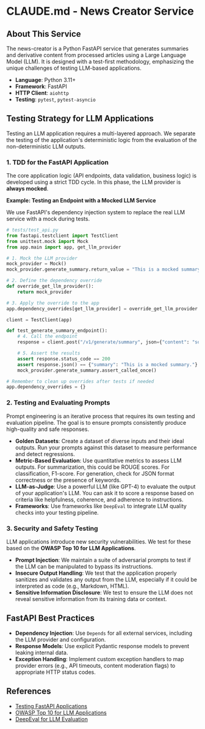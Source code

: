 # CLAUDE.md - News Creator Service

## About This Service

The news-creator is a Python FastAPI service that generates summaries and derivative content from processed articles using a Large Language Model (LLM). It is designed with a test-first methodology, emphasizing the unique challenges of testing LLM-based applications.

- **Language**: Python 3.11+
- **Framework**: FastAPI
- **HTTP Client**: `aiohttp`
- **Testing**: `pytest`, `pytest-asyncio`

## Testing Strategy for LLM Applications

Testing an LLM application requires a multi-layered approach. We separate the testing of the application's deterministic logic from the evaluation of the non-deterministic LLM outputs.

### 1. TDD for the FastAPI Application

The core application logic (API endpoints, data validation, business logic) is developed using a strict TDD cycle. In this phase, the LLM provider is **always mocked**.

**Example: Testing an Endpoint with a Mocked LLM Service**

We use FastAPI's dependency injection system to replace the real LLM service with a mock during tests.

```python
# tests/test_api.py
from fastapi.testclient import TestClient
from unittest.mock import Mock
from app.main import app, get_llm_provider

# 1. Mock the LLM provider
mock_provider = Mock()
mock_provider.generate_summary.return_value = "This is a mocked summary."

# 2. Define the dependency override
def override_get_llm_provider():
    return mock_provider

# 3. Apply the override to the app
app.dependency_overrides[get_llm_provider] = override_get_llm_provider

client = TestClient(app)

def test_generate_summary_endpoint():
    # 4. Call the endpoint
    response = client.post("/v1/generate/summary", json={"content": "some text"})

    # 5. Assert the results
    assert response.status_code == 200
    assert response.json() == {"summary": "This is a mocked summary."}
    mock_provider.generate_summary.assert_called_once()

# Remember to clean up overrides after tests if needed
app.dependency_overrides = {}
```

### 2. Testing and Evaluating Prompts

Prompt engineering is an iterative process that requires its own testing and evaluation pipeline. The goal is to ensure prompts consistently produce high-quality and safe responses.

-   **Golden Datasets**: Create a dataset of diverse inputs and their ideal outputs. Run your prompts against this dataset to measure performance and detect regressions.
-   **Metric-Based Evaluation**: Use quantitative metrics to assess LLM outputs. For summarization, this could be ROUGE scores. For classification, F1-score. For generation, check for JSON format correctness or the presence of keywords.
-   **LLM-as-Judge**: Use a powerful LLM (like GPT-4) to evaluate the output of your application's LLM. You can ask it to score a response based on criteria like helpfulness, coherence, and adherence to instructions.
-   **Frameworks**: Use frameworks like `DeepEval` to integrate LLM quality checks into your testing pipeline.

### 3. Security and Safety Testing

LLM applications introduce new security vulnerabilities. We test for these based on the **OWASP Top 10 for LLM Applications**.

-   **Prompt Injection**: We maintain a suite of adversarial prompts to test if the LLM can be manipulated to bypass its instructions.
-   **Insecure Output Handling**: We test that the application properly sanitizes and validates any output from the LLM, especially if it could be interpreted as code (e.g., Markdown, HTML).
-   **Sensitive Information Disclosure**: We test to ensure the LLM does not reveal sensitive information from its training data or context.

## FastAPI Best Practices

-   **Dependency Injection**: Use `Depends` for all external services, including the LLM provider and configuration.
-   **Response Models**: Use explicit Pydantic response models to prevent leaking internal data.
-   **Exception Handling**: Implement custom exception handlers to map provider errors (e.g., API timeouts, content moderation flags) to appropriate HTTP status codes.

## References

-   [Testing FastAPI Applications](https://fastapi.tiangolo.com/tutorial/testing/)
-   [OWASP Top 10 for LLM Applications](https://owasp.org/www-project-top-10-for-large-language-model-applications/)
-   [DeepEval for LLM Evaluation](https://github.com/confident-ai/deepeval)

